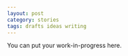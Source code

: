 ```yaml
---
layout: post
category: stories
tags: drafts ideas writing
---
```

You can put your work-in-progress here.